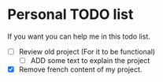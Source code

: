 # Personal TODO list

If you want you can help me in this todo list.

* [ ] Review old project (For it to be functional)
  * [ ] ADD some text to explain the project
* [X] Remove french content of my project.
